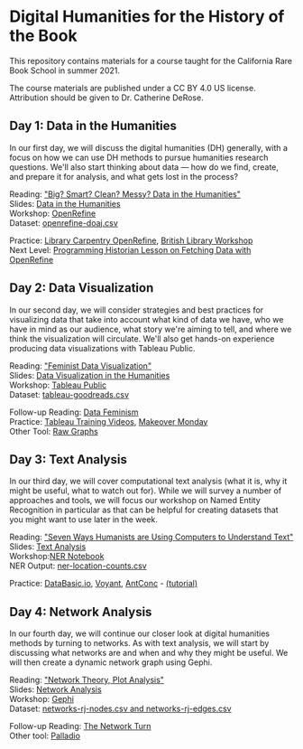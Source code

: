 # Digital Humanities for the History of the Book

This repository contains materials for a course taught for the California Rare Book School in summer 2021.

The course materials are published under a CC BY 4.0 US license. Attribution should be given to Dr. Catherine DeRose.

## Day 1: Data in the Humanities

In our first day, we will discuss the digital humanities (DH) generally, with a focus on how we can use DH methods to pursue humanities research questions. We'll also start thinking about data — how do we find, create, and prepare it for analysis, and what gets lost in the process?

Reading: ["Big? Smart? Clean? Messy? Data in the Humanities"](https://github.com/cderose/dh-courses/blob/master/CalRBS2021/readings/01_DataInTheHumanities_Schoch.pdf)    
Slides: [Data in the Humanities](https://docs.google.com/presentation/d/1nchM1Zhf9YrPaoFBwyVDroq-Kd1DuSI1HWqWWQZbOXQ/edit?usp=sharing)  
Workshop: [OpenRefine](https://openrefine.org/)  
Dataset: [openrefine-doaj.csv](https://drive.google.com/drive/folders/12WIcs0ykyBd0FGZ25z2VklfbPBxwCXfR?usp=sharing)

Practice: [Library Carpentry OpenRefine](https://librarycarpentry.org/lc-open-refine/), [British Library Workshop](http://www.meanboyfriend.com/overdue_ideas/wp-content/uploads/2014/11/Introduction-to-OpenRefine-handout-CC-BY.pdf)  
Next Level: [Programming Historian Lesson on Fetching Data with OpenRefine](https://programminghistorian.org/en/lessons/fetch-and-parse-data-with-openrefine)

## Day 2: Data Visualization

In our second day, we will consider strategies and best practices for visualizing data that take into account what kind of data we have, who we have in mind as our audience, what story we're aiming to tell, and where we think the visualization will circulate. We'll also get hands-on experience producing data visualizations with Tableau Public.

Reading: ["Feminist Data Visualization"](https://github.com/cderose/dh-courses/blob/master/CalRBS2021/readings/02_FeministDataVis_KleinDIgnazio.pdf)  
Slides: [Data Visualization in the Humanities](https://docs.google.com/presentation/d/1tWBLoH8TusErK6qigj3nGUdjC0oYQd5-tSg0feon-i0/edit?usp=sharing)  
Workshop: [Tableau Public](https://public.tableau.com/en-us/s/)   
Dataset: [tableau-goodreads.csv](https://drive.google.com/drive/folders/12WIcs0ykyBd0FGZ25z2VklfbPBxwCXfR?usp=sharing)

Follow-up Reading: [Data Feminism](https://data-feminism.mitpress.mit.edu/)  
Practice: [Tableau Training Videos](https://www.tableau.com/learn/training/20212), [Makeover Monday](https://www.makeovermonday.co.uk/data/)   
Other Tool: [Raw Graphs](https://rawgraphs.io/)

## Day 3: Text Analysis

In our third day, we will cover computational text analysis (what it is, why it might be useful, what to watch out for). While we will survey a number of approaches and tools, we will focus our workshop on Named Entity Recognition in particular as that can be helpful for creating datasets that you might want to use later in the week.

Reading: ["Seven Ways Humanists are Using Computers to Understand Text"](https://github.com/cderose/dh-courses/blob/master/CalRBS2021/readings/03_SevenWays_Underwood.pdf)  
Slides: [Text Analysis](https://docs.google.com/presentation/d/1tMlaNo0w5CY3cPRUaEtJljTCMiWT6rlg2ubVL2btddw/edit?usp=sharing)   
Workshop:[NER Notebook](https://colab.research.google.com/drive/1uKHlm6lIp6n6edb8BpeC_3GrQp7yfdtQ?usp=sharing)   
NER Output: [ner-location-counts.csv](https://drive.google.com/drive/folders/12WIcs0ykyBd0FGZ25z2VklfbPBxwCXfR?usp=sharing)

Practice: [DataBasic.io](https://databasic.io/en/), [Voyant](https://voyant-tools.org/), [AntConc](https://www.laurenceanthony.net/software/antconc/) - [(tutorial)](https://programminghistorian.org/en/lessons/corpus-analysis-with-antconc)

## Day 4: Network Analysis

In our fourth day, we will continue our closer look at digital humanities methods by turning to networks. As with text analysis, we will start by discussing what networks are and when and why they might be useful. We will then create a dynamic network graph using Gephi.

Reading: ["Network Theory, Plot Analysis"](https://github.com/cderose/dh-courses/blob/master/CalRBS2021/readings/04_NetworkTheory_LitLab.pdf)   
Slides: [Network Analysis](https://github.com/cderose/dh-courses/blob/master/CalRBS2021/tutorials/networks.md)   
Workshop: [Gephi](https://gephi.org/)  
Dataset: [networks-rj-nodes.csv and networks-rj-edges.csv](https://drive.google.com/drive/folders/12WIcs0ykyBd0FGZ25z2VklfbPBxwCXfR?usp=sharing)

Follow-up Reading: [The Network Turn](https://www.cambridge.org/core/elements/network-turn/CC38F2EA9F51A6D1AFCB7E005218BBE5)  
Other tool: [Palladio](https://hdlab.stanford.edu/palladio/)
